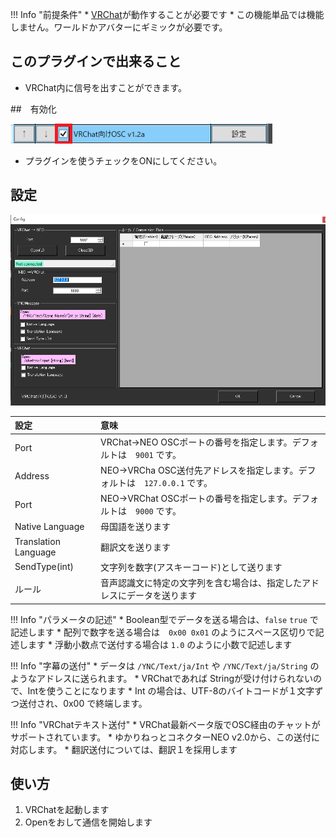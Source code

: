 !!! Info "前提条件"
    * [VRChat](https://vrchat.com/home/)が動作することが必要です
    * この機能単品では機能しません。ワールドかアバターにギミックが必要です。

## このプラグインで出来ること

* VRChat内に信号を出すことができます。

##　有効化

![VRChat](images/plugin_vrchat_osc_p1.png)

* プラグインを使うチェックをONにしてください。

## 設定

![VRChat](images/plugin_vrchat_osc_p2.png)

|設定|意味|
|:--|:---|
|Port|VRChat→NEO OSCポートの番号を指定します。デフォルトは　``9001`` です。|
|Address|NEO→VRCha OSC送付先アドレスを指定します。デフォルトは　``127.0.0.1`` です。|
|Port|NEO→VRChat OSCポートの番号を指定します。デフォルトは　``9000`` です。|
|Native Language|母国語を送ります|
|Translation Language|翻訳文を送ります|
|SendType(int)|文字列を数字(アスキーコード)として送ります|
|ルール|音声認識文に特定の文字列を含む場合は、指定したアドレスにデータを送ります|


!!! Info "パラメータの記述"
    * Boolean型でデータを送る場合は、``false`` ``true`` で記述します
    * 配列で数字を送る場合は　``0x00 0x01`` のようにスペース区切りで記述します
    * 浮動小数点で送付する場合は ``1.0`` のように小数で記述します

!!! Info "字幕の送付"
    * データは ``/YNC/Text/ja/Int`` や ``/YNC/Text/ja/String`` のようなアドレスに送られます。
    * VRChatであれば Stringが受け付けられないので、Intを使うことになります
    * Int の場合は、UTF-8のバイトコードが１文字ずつ送付され、0x00 で終端します。

!!! Info "VRChatテキスト送付"
    * VRChat最新ベータ版でOSC経由のチャットがサポートされています。
    * ゆかりねっとコネクターNEO v2.0から、この送付に対応します。
    * 翻訳送付については、翻訳１を採用します

## 使い方
1. VRChatを起動します
2. Openをおして通信を開始します




